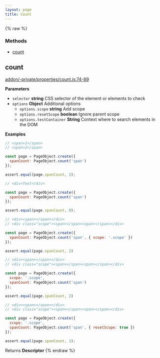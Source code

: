 ```yaml
---
layout: page
title: Count
---
```


{% raw %}
### Methods

- [count](#count)

## count

[addon/-private/properties/count.js:74-89](undefined/blob/fffa214390f41841c5e104729fb459d2cb25b5e9/addon/-private/properties/count.js#L74-L89 "Source code on GitHub")

**Parameters**

-   `selector` **string** CSS selector of the element or elements to check
-   `options` **Object** Additional options
    -   `options.scope` **string** Add scope
    -   `options.resetScope` **boolean** Ignore parent scope
    -   `options.testContainer` **String** Context where to search elements in the DOM

**Examples**

```javascript
// <span>1</span>
// <span>2</span>

const page = PageObject.create({
  spanCount: PageObject.count('span')
});

assert.equal(page.spanCount, 2);
```

```javascript
// <div>Text</div>

const page = PageObject.create({
  spanCount: PageObject.count('span')
});

assert.equal(page.spanCount, 0);
```

```javascript
// <div><span></span></div>
// <div class="scope"><span></span><span></span></div>

const page = PageObject.create({
  spanCount: PageObject.count('span', { scope: '.scope' })
});

assert.equal(page.spanCount, 2)
```

```javascript
// <div><span></span></div>
// <div class="scope"><span></span><span></span></div>

const page = PageObject.create({
  scope: '.scope',
  spanCount: PageObject.count('span')
});

assert.equal(page.spanCount, 2)
```

```javascript
// <div><span></span></div>
// <div class="scope"><span></span><span></span></div>

const page = PageObject.create({
  scope: '.scope',
  spanCount: PageObject.count('span', { resetScope: true })
});

assert.equal(page.spanCount, 1);
```

Returns **Descriptor** 
{% endraw %}
